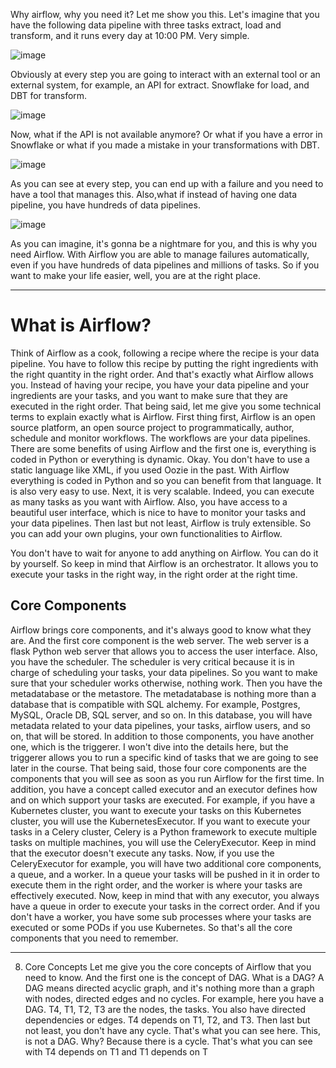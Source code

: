 Why airflow, why you need it?
Let me show you this.
Let's imagine that you have the following data pipeline with three
tasks extract, load and transform, and it runs every day at 10:00 PM.
Very simple.

![image](https://github.com/user-attachments/assets/9c94cc48-f4c5-4c78-88e2-a770c0a4a7b2)

Obviously at every step you are going to interact with an external
tool or an external system, for example, an API for extract.
Snowflake for load, and DBT for transform.

![image](https://github.com/user-attachments/assets/912f4ec4-22b7-428b-8043-d5ba7fc663c2)

Now, what if the API is not available anymore?
Or what if you have a error in Snowflake or what if you made a mistake
in your transformations with DBT.

![image](https://github.com/user-attachments/assets/7fad8fa9-707f-464a-a025-54f5d32d7be2)

As you can see at every step, you can end up with a failure and you need
to have a tool that manages this.
Also,what if instead of having one data pipeline, you have 
hundreds of data pipelines.

![image](https://github.com/user-attachments/assets/a466bc9d-2bae-4782-9ae0-4fbdfaa0f86b)

As you can imagine, it's gonna be a nightmare for you, and 
this is why you need Airflow.
With Airflow you are able to manage failures automatically,
even if you have hundreds of data pipelines and millions of tasks.
So if you want to make your life easier, well, you are at the right place.

---

# What is Airflow? 
Think of Airflow as a cook, following a recipe where the 
recipe is your data pipeline. 
You have to follow this recipe by putting the right ingredients with 
the right quantity in the right order. 
And that's exactly what Airflow allows you. 
Instead of having your recipe, you have your data pipeline and your ingredients 
are your tasks, and you want to make sure that they are executed in the right order. 
That being said, let me give you some technical terms to 
explain exactly what is Airflow. 
First thing first, Airflow is an open source platform, an open source 
project to programmatically, author, schedule and monitor workflows. 
The workflows are your data pipelines. 
There are some benefits of using Airflow and the first one is, everything is 
coded in Python or everything is dynamic. 
Okay. 
You don't have to use a static language like XML, if you used Oozie in the past. 
With Airflow everything is coded in Python and so you can benefit from that language. 
It is also very easy to use. 
Next, it is very scalable. 
Indeed, you can execute as many tasks as you want with Airflow. 
Also, you have access to a beautiful user interface, which 
is nice to have to monitor your tasks and your data pipelines. 
Then last but not least, Airflow is truly extensible. 
So you can add your own plugins, your own functionalities to Airflow.

You don't have to wait for anyone to add anything on Airflow. 
You can do it by yourself. 
So keep in mind that Airflow is an orchestrator. 
It allows you to execute your tasks in the right way, in the 
right order at the right time.

## Core Components 
Airflow brings core components, and it's always good to know what they are. 
And the first core component is the web server. 
The web server is a flask Python web server that allows you to 
access the user interface. 
Also, you have the scheduler. 
The scheduler is very critical because it is in charge of scheduling your tasks, 
your data pipelines. 
So you want to make sure that your scheduler works otherwise, nothing work. 
Then you have the metadatabase or the metastore. 
The metadatabase is nothing more than a database that is 
compatible with SQL alchemy. 
For example, Postgres, MySQL, Oracle DB, SQL server, and so on. 
In this database, you will have metadata related to your data 
pipelines, your tasks, airflow users, and so on, that will be stored. 
In addition to those components, you have another one, which is the triggerer. 
I won't dive into the details here, but the triggerer allows you to run 
a specific kind of tasks that we are going to see later in the course. 
That being said, those four core components are the components 
that you will see as soon as you run Airflow for the first time. 
In addition, you have a concept called executor and an executor defines how and 
on which support your tasks are executed. 
For example, if you have a Kubernetes cluster, you want to execute your 
tasks on this Kubernetes cluster, you will use the KubernetesExecutor. 
If you want to execute your tasks in a Celery cluster, Celery is 
a Python framework to execute multiple tasks on multiple machines, 
you will use the CeleryExecutor. 
Keep in mind that the executor doesn't execute any tasks. 
Now, if you use the CeleryExecutor for example, you will have two additional 
core components, a queue, and a worker. 
In a queue your tasks will be pushed in it in order to execute them in the 
right order, and the worker is where your tasks are effectively executed. 
Now, keep in mind that with any executor, you always have a queue in order to 
execute your tasks in the correct order. 
And if you don't have a worker, you have some sub processes 
where your tasks are executed or some PODs if you use Kubernetes. 
So that's all the core components that you need to remember.

---

8. Core Concepts 
Let me give you the core concepts of Airflow that you need to know. 
And the first one is the concept of DAG.
What is a DAG? 
A DAG means directed acyclic graph, and it's nothing more than a graph with 
nodes, directed edges and no cycles. 
For example, here you have a DAG. 
T4, T1, T2, T3 are the nodes, the tasks. 
You also have directed dependencies or edges. 
T4 depends on T1, T2, and T3. 
Then last but not least, you don't have any cycle. 
That's what you can see here. 
This, is not a DAG. 
Why? 
Because there is a cycle. 
That's what you can see with T4 depends on T1 and T1 depends on T
